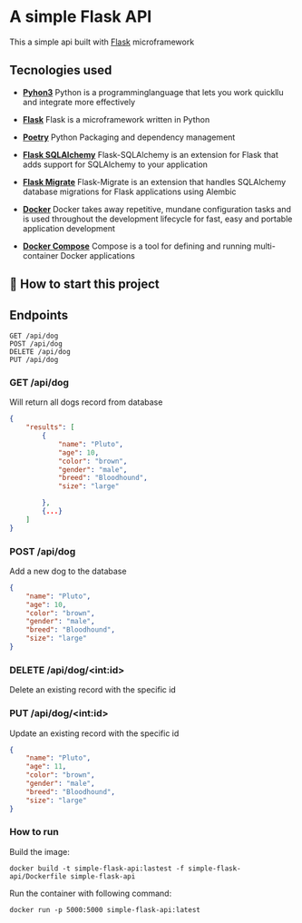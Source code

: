 # A simple Flask API

This a simple api built with [Flask](https://flask.palletsprojects.com/en/2.2.x/) microframework

## Tecnologies used
* **[Pyhon3](https://www.python.org/downloads/)** Python is a programminglanguage that lets you work quickllu and integrate more effectively
* **[Flask](flask.pocoo.org/)** Flask is a microframework written in Python
* **[Poetry](https://python-poetry.org/)** Python Packaging and dependency management
* **[Flask SQLAlchemy](https://flask-sqlalchemy.palletsprojects.com/e)** Flask-SQLAlchemy is an extension for Flask that adds support for SQLAlchemy to your application
* **[Flask Migrate](https://flask-migrate.readthedocs.io/en/latest/)** Flask-Migrate is an extension that handles SQLAlchemy database migrations for Flask applications using Alembic

* **[Docker](https://www.docker.com/)** Docker takes away repetitive, mundane configuration tasks and is used throughout the development lifecycle for fast, easy and portable application development
* **[Docker Compose](https://docs.docker.com/compose/)** Compose is a tool for defining and running multi-container Docker applications

## 🌱 How to start this project

## Endpoints
    GET /api/dog
    POST /api/dog
    DELETE /api/dog
    PUT /api/dog

### GET /api/dog

Will return all dogs record from database

```json
{
    "results": [
        {
            "name": "Pluto",
            "age": 10,
            "color": "brown",
            "gender": "male",
            "breed": "Bloodhound",
            "size": "large"

        },
        {...}
    ]
}
```

### POST /api/dog
Add a new dog to the database

```json
{
    "name": "Pluto",
    "age": 10,
    "color": "brown",
    "gender": "male",
    "breed": "Bloodhound",
    "size": "large"
}
```

### DELETE /api/dog/\<int:id\>
Delete an existing record with the specific id

### PUT /api/dog/\<int:id\>
Update an existing record with the specific id
```json
{
    "name": "Pluto",
    "age": 11,
    "color": "brown",
    "gender": "male",
    "breed": "Bloodhound",
    "size": "large"
}
```

### How to run

Build the image:

```code
docker build -t simple-flask-api:lastest -f simple-flask-api/Dockerfile simple-flask-api
```

Run the container with following command:
```code 
docker run -p 5000:5000 simple-flask-api:latest
```


